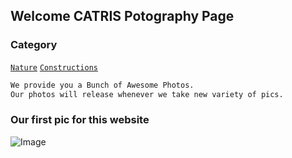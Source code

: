 ## Welcome CATRIS Potography Page

### Category
[```Nature```](/catrisphotography/nature)  [```Constructions```](/catrisphotography/constructions)

```markdown
We provide you a Bunch of Awesome Photos.
Our photos will release whenever we take new variety of pics.
```

### Our first pic for this website

![Image](/catrisphotography/PicsArt_08-26-06.50.53.jpg)
